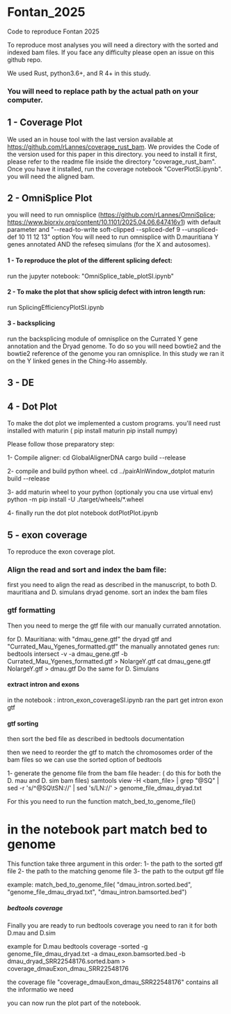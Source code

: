 # Fontan_2025
Code to reproduce Fontan 2025

To reproduce most analyses you will need a directory with the sorted and indexed bam files.
If you face any difficulty please open an issue on this github repo.


We used Rust, python3.6+, and R 4+ in this study.

### You will need to replace path by the actual path on your computer.

## 1 - Coverage Plot
We used an in house tool with the last version available at https://github.com/rLannes/coverage_rust_bam.
We provides the Code of the version used for this paper in this directory.
you need to install it first, please refer to the readme file inside the directory "coverage_rust_bam".
Once you have it installed, run the coverage notebook "CoverPlotSI.ipynb". you will need the aligned bam.


## 2 - OmniSplice Plot
you will need to run omnisplice (https://github.com/rLannes/OmniSplice; https://www.biorxiv.org/content/10.1101/2025.04.06.647416v1) with default parameter and  "--read-to-write soft-clipped  --spliced-def 9
--unspliced-def 10 11 12 13" option
You will need to run omnisplice with D.mauritiana Y genes annotated AND the refeseq simulans (for the X and autosomes).

#### 1 - To reproduce the plot of the different splicing defect:
run the jupyter notebook:
  "OmniSplice_table_plotSI.ipynb"

#### 2 - To make the plot that show splicig defect with intron length run:
run SplicingEfficiencyPlotSI.ipynb

#### 3 - backsplicing
run the backsplicing module of omnisplice on the Currated Y gene annotation and the Dryad genome. 
To do so you will need bowtie2 and the bowtie2 reference of the genome you ran omnisplice.
In this study we ran it on the Y linked genes in the Ching-Ho assembly.


## 3 - DE


## 4 - Dot Plot
To make the dot plot we implemented a custom programs.
you'll need rust installed with maturin ( pip install maturin pip install numpy)

Please follow those preparatory step:

1- Compile aligner:
cd GlobalAlignerDNA
cargo build --release

2- compile and build python wheel.
cd ../pairAlnWindow_dotplot
maturin build --release 

3- add maturin wheel to your python (optionaly you cna use virtual env)
python -m pip install -U ./target/wheels/*.wheel

4- finally run the dot plot notebook
dotPlotPlot.ipynb

## 5 - exon coverage 
To reproduce the exon coverage plot.


### Align the read and sort and index the bam file:

first you need to align the read as described in the manuscript, to both D. mauritiana and D. simulans dryad genome.
sort an index the bam files



### gtf formatting

Then you need to merge the gtf file with our manually currated annotation.

for D. Mauritiana:
with "dmau_gene.gtf" the dryad gtf
and "Currated_Mau_Ygenes_formatted.gtf" the manually annotated genes
run:
bedtools intersect -v  -a dmau_gene.gtf  -b  Currated_Mau_Ygenes_formatted.gtf > NolargeY.gtf
cat dmau_gene.gtf NolargeY.gtf > dmau.gtf
Do the same for D. Simulans

#### extract intron and exons
in the notebook : intron_exon_coverageSI.ipynb
ran the part get intron exon gtf

#### gtf sorting



then sort the bed file as described in bedtools documentation

then we need to reorder the gtf to match the chromosomes order of the bam files so we can use the sorted option of bedtools


1- generate the genome file from the bam file header: ( do this for both the D. mau and D. sim bam files)
	samtools view -H <bam_file> | grep "@SQ" | sed -r 's/^@SQ\tSN://' | sed 's/LN://' > genome_file_dmau_dryad.txt


For this you need to run the function  match_bed_to_genome_file()
 # in the notebook part match bed to genome

This function take three argument in this order:
1- the path to the sorted gtf file
2- the path to the matching genome file
3- the path to the output gtf file


example:
match_bed_to_genome_file( "dmau_intron.sorted.bed",
                         "genome_file_dmau_dryad.txt",
                          "dmau_intron.bamsorted.bed")

##### bedtools coverage
Finally you are ready to run bedtools coverage
you need to ran it for both D.mau and D.sim

example for D.mau
bedtools coverage -sorted -g genome_file_dmau_dryad.txt -a dmau_exon.bamsorted.bed -b dmau_dryad_SRR22548176.sorted.bam > coverage_dmauExon_dmau_SRR22548176

the coverage file "coverage_dmauExon_dmau_SRR22548176" contains all the informatio we need

you can now run the plot part of the notebook.







